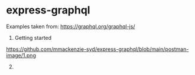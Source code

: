 # express-graphql

Examples taken from: https://graphql.org/graphql-js/

1. Getting started

https://github.com/mmackenzie-syd/express-graphql/blob/main/postman-image/1.png

2. 